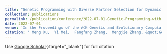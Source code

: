 ```yaml
---
title: "Genetic Programming with Diverse Partner Selection for Dynamic Flexible Job Shop Scheduling"
collection: publications
permalink: /publication/conference/2022-07-01-Genetic-Programming-with-Diverse-Partner-Selection-for-Dynamic-Flexible-Job-Shop-Scheduling
date: 2022-07-01
venue: 'In the Proceedings of the ACM Genetic and Evolutionary Computation Conference (GECCO) Companion'
citation: ' Meng Xu,  Yi Mei,  Fangfang Zhang,  Mengjie Zhang, &quot;Genetic Programming with Diverse Partner Selection for Dynamic Flexible Job Shop Scheduling.&quot; In the Proceedings of the ACM Genetic and Evolutionary Computation Conference (GECCO) Companion, 2022.'
---
```

Use [Google Scholar](https://scholar.google.com/scholar?q=Genetic+Programming+with+Diverse+Partner+Selection+for+Dynamic+Flexible+Job+Shop+Scheduling){:target="_blank"} for full citation